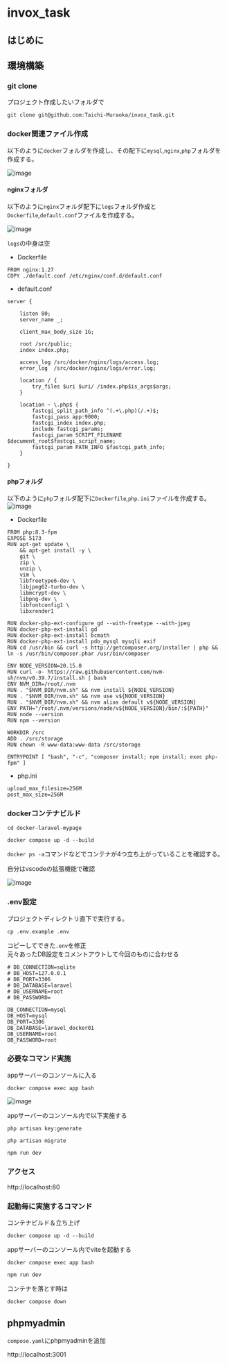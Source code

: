 # invox_task

## はじめに


## 環境構築
### git clone
プロジェクト作成したいフォルダで
```
git clone git@github.com:Taichi-Muraoka/invox_task.git
```

### docker関連ファイル作成
以下のように`docker`フォルダを作成し、その配下に`mysql`,`nginx`,`php`フォルダを作成する。

![image](https://github.com/user-attachments/assets/d902f3c3-5b71-4657-b5f5-46b7d9124eae)

#### nginxフォルダ
以下のように`nginx`フォルダ配下に`logs`フォルダ作成と`Dockerfile`,`default.conf`ファイルを作成する。

![image](https://github.com/user-attachments/assets/0ee9c509-7e74-44e7-bc54-370b6847f7ff)

`logs`の中身は空

- Dockerfile
```
FROM nginx:1.27
COPY ./default.conf /etc/nginx/conf.d/default.conf
```

- default.conf
```
server {
    
    listen 80;
    server_name _;

    client_max_body_size 1G;

    root /src/public;
    index index.php;

    access_log /src/docker/nginx/logs/access.log;
    error_log  /src/docker/nginx/logs/error.log;

    location / {
        try_files $uri $uri/ /index.php$is_args$args;    
    }

    location ~ \.php$ {
        fastcgi_split_path_info ^(.+\.php)(/.+)$;
        fastcgi_pass app:9000;
        fastcgi_index index.php;
        include fastcgi_params;
        fastcgi_param SCRIPT_FILENAME $document_root$fastcgi_script_name;
        fastcgi_param PATH_INFO $fastcgi_path_info;
    }
        
}
```

#### phpフォルダ
以下のように`php`フォルダ配下に`Dockerfile`,`php.ini`ファイルを作成する。  
![image](https://github.com/user-attachments/assets/31db2d52-395f-48dc-83cc-0088cc6d8bce)

- Dockerfile
```
FROM php:8.3-fpm
EXPOSE 5173
RUN apt-get update \
    && apt-get install -y \
    git \
    zip \
    unzip \
    vim \
    libfreetype6-dev \
    libjpeg62-turbo-dev \
    libmcrypt-dev \
    libpng-dev \
    libfontconfig1 \
    libxrender1

RUN docker-php-ext-configure gd --with-freetype --with-jpeg
RUN docker-php-ext-install gd
RUN docker-php-ext-install bcmath
RUN docker-php-ext-install pdo_mysql mysqli exif
RUN cd /usr/bin && curl -s http://getcomposer.org/installer | php && ln -s /usr/bin/composer.phar /usr/bin/composer

ENV NODE_VERSION=20.15.0
RUN curl -o- https://raw.githubusercontent.com/nvm-sh/nvm/v0.39.7/install.sh | bash
ENV NVM_DIR=/root/.nvm
RUN . "$NVM_DIR/nvm.sh" && nvm install ${NODE_VERSION}
RUN . "$NVM_DIR/nvm.sh" && nvm use v${NODE_VERSION}
RUN . "$NVM_DIR/nvm.sh" && nvm alias default v${NODE_VERSION}
ENV PATH="/root/.nvm/versions/node/v${NODE_VERSION}/bin/:${PATH}"
RUN node --version
RUN npm --version

WORKDIR /src
ADD . /src/storage
RUN chown -R www-data:www-data /src/storage

ENTRYPOINT [ "bash", "-c", "composer install; npm install; exec php-fpm" ]
```

- php.ini
```
upload_max_filesize=256M
post_max_size=256M
```

### dockerコンテナビルド
```
cd docker-laravel-mypage
```

```
docker compose up -d --build 
```

`docker ps -a`コマンドなどでコンテナが4つ立ち上がっていることを確認する。

自分はvscodeの拡張機能で確認

![image](https://github.com/user-attachments/assets/4a59167d-1a97-4743-b4ef-52c9ef6299e7)

### .env設定
プロジェクトディレクトリ直下で実行する。
```
cp .env.example .env
```

コピーしてできた`.env`を修正  
元々あったDB設定をコメントアウトして今回のものに合わせる
```
# DB_CONNECTION=sqlite
# DB_HOST=127.0.0.1
# DB_PORT=3306
# DB_DATABASE=laravel
# DB_USERNAME=root
# DB_PASSWORD=

DB_CONNECTION=mysql
DB_HOST=mysql
DB_PORT=3306
DB_DATABASE=laravel_docker01
DB_USERNAME=root
DB_PASSWORD=root
```

### 必要なコマンド実施
appサーバーのコンソールに入る
```
docker compose exec app bash
```
![image](https://github.com/user-attachments/assets/b505486a-e1fb-4181-be0f-662bd3fc3540)

appサーバーのコンソール内で以下実施する
```
php artisan key:generate
```

```
php artisan migrate
```

```
npm run dev
```

### アクセス
http://localhost:80

### 起動毎に実施するコマンド
コンテナビルド＆立ち上げ
```
docker compose up -d --build
```

appサーバーのコンソール内でviteを起動する
```
docker compose exec app bash
```
```
npm run dev
```

コンテナを落とす時は
```
docker compose down
```

## phpmyadmin
`compose.yaml`にphpmyadminを追加  

http://localhost:3001
